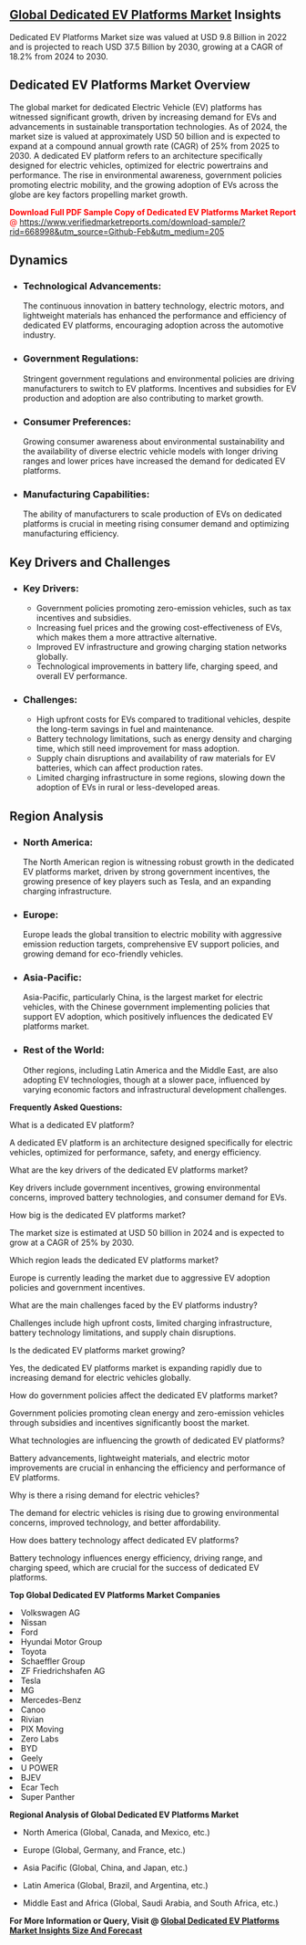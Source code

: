 <h2><a href="https://www.verifiedmarketreports.com/download-sample/?rid=668998&amp;utm_source=Github&amp;utm_medium=205" target="_blank">Global Dedicated EV Platforms Market</a> Insights</h2><p>Dedicated EV Platforms Market size was valued at USD 9.8 Billion in 2022 and is projected to reach USD 37.5 Billion by 2030, growing at a CAGR of 18.2% from 2024 to 2030.</p><p> <h2>Dedicated EV Platforms Market Overview</h2> <p>The global market for dedicated Electric Vehicle (EV) platforms has witnessed significant growth, driven by increasing demand for EVs and advancements in sustainable transportation technologies. As of 2024, the market size is valued at approximately USD 50 billion and is expected to expand at a compound annual growth rate (CAGR) of 25% from 2025 to 2030. A dedicated EV platform refers to an architecture specifically designed for electric vehicles, optimized for electric powertrains and performance. The rise in environmental awareness, government policies promoting electric mobility, and the growing adoption of EVs across the globe are key factors propelling market growth.</p> <p><p><span class=""><span style="color: #ff0000;"><strong>Download Full PDF Sample Copy of Dedicated EV Platforms Market Report</strong> @ </span><a href="https://www.verifiedmarketreports.com/download-sample/?rid=668998&amp;utm_source=Github-Feb&amp;utm_medium=205" target="_blank">https://www.verifiedmarketreports.com/download-sample/?rid=668998&amp;utm_source=Github-Feb&amp;utm_medium=205</a></span></p></p> <h2>Dynamics</h2> <ul> <li><h3>Technological Advancements:</h3> The continuous innovation in battery technology, electric motors, and lightweight materials has enhanced the performance and efficiency of dedicated EV platforms, encouraging adoption across the automotive industry.</li> <li><h3>Government Regulations:</h3> Stringent government regulations and environmental policies are driving manufacturers to switch to EV platforms. Incentives and subsidies for EV production and adoption are also contributing to market growth.</li> <li><h3>Consumer Preferences:</h3> Growing consumer awareness about environmental sustainability and the availability of diverse electric vehicle models with longer driving ranges and lower prices have increased the demand for dedicated EV platforms.</li> <li><h3>Manufacturing Capabilities:</h3> The ability of manufacturers to scale production of EVs on dedicated platforms is crucial in meeting rising consumer demand and optimizing manufacturing efficiency.</li> </ul> <h2>Key Drivers and Challenges</h2> <ul> <li><h3>Key Drivers:</h3> <ul> <li>Government policies promoting zero-emission vehicles, such as tax incentives and subsidies.</li> <li>Increasing fuel prices and the growing cost-effectiveness of EVs, which makes them a more attractive alternative.</li> <li>Improved EV infrastructure and growing charging station networks globally.</li> <li>Technological improvements in battery life, charging speed, and overall EV performance.</li> </ul> </li> <li><h3>Challenges:</h3> <ul> <li>High upfront costs for EVs compared to traditional vehicles, despite the long-term savings in fuel and maintenance.</li> <li>Battery technology limitations, such as energy density and charging time, which still need improvement for mass adoption.</li> <li>Supply chain disruptions and availability of raw materials for EV batteries, which can affect production rates.</li> <li>Limited charging infrastructure in some regions, slowing down the adoption of EVs in rural or less-developed areas.</li> </ul> </li> </ul> <h2>Region Analysis</h2> <ul> <li><h3>North America:</h3> The North American region is witnessing robust growth in the dedicated EV platforms market, driven by strong government incentives, the growing presence of key players such as Tesla, and an expanding charging infrastructure.</li> <li><h3>Europe:</h3> Europe leads the global transition to electric mobility with aggressive emission reduction targets, comprehensive EV support policies, and growing demand for eco-friendly vehicles.</li> <li><h3>Asia-Pacific:</h3> Asia-Pacific, particularly China, is the largest market for electric vehicles, with the Chinese government implementing policies that support EV adoption, which positively influences the dedicated EV platforms market.</li> <li><h3>Rest of the World:</h3> Other regions, including Latin America and the Middle East, are also adopting EV technologies, though at a slower pace, influenced by varying economic factors and infrastructural development challenges.</li> </ul> <p><strong>Frequently Asked Questions:</strong></p> <p>What is a dedicated EV platform?</p> <p>A dedicated EV platform is an architecture designed specifically for electric vehicles, optimized for performance, safety, and energy efficiency.</p> <p>What are the key drivers of the dedicated EV platforms market?</p> <p>Key drivers include government incentives, growing environmental concerns, improved battery technologies, and consumer demand for EVs.</p> <p>How big is the dedicated EV platforms market?</p> <p>The market size is estimated at USD 50 billion in 2024 and is expected to grow at a CAGR of 25% by 2030.</p> <p>Which region leads the dedicated EV platforms market?</p> <p>Europe is currently leading the market due to aggressive EV adoption policies and government incentives.</p> <p>What are the main challenges faced by the EV platforms industry?</p> <p>Challenges include high upfront costs, limited charging infrastructure, battery technology limitations, and supply chain disruptions.</p> <p>Is the dedicated EV platforms market growing?</p> <p>Yes, the dedicated EV platforms market is expanding rapidly due to increasing demand for electric vehicles globally.</p> <p>How do government policies affect the dedicated EV platforms market?</p> <p>Government policies promoting clean energy and zero-emission vehicles through subsidies and incentives significantly boost the market.</p> <p>What technologies are influencing the growth of dedicated EV platforms?</p> <p>Battery advancements, lightweight materials, and electric motor improvements are crucial in enhancing the efficiency and performance of EV platforms.</p> <p>Why is there a rising demand for electric vehicles?</p> <p>The demand for electric vehicles is rising due to growing environmental concerns, improved technology, and better affordability.</p> <p>How does battery technology affect dedicated EV platforms?</p> <p>Battery technology influences energy efficiency, driving range, and charging speed, which are crucial for the success of dedicated EV platforms.</p> </p><p><strong>Top Global Dedicated EV Platforms Market Companies</strong></p><div data-test-id=""><p><li>Volkswagen AG</li><li> Nissan</li><li> Ford</li><li> Hyundai Motor Group</li><li> Toyota</li><li> Schaeffler Group</li><li> ZF Friedrichshafen AG</li><li> Tesla</li><li> MG</li><li> Mercedes-Benz</li><li> Canoo</li><li> Rivian</li><li> PIX Moving</li><li> Zero Labs</li><li> BYD</li><li> Geely</li><li> U POWER</li><li> BJEV</li><li> Ecar Tech</li><li> Super Panther</li></p><div><strong>Regional Analysis of&nbsp;Global Dedicated EV Platforms Market</strong></div><ul><li dir="ltr"><p dir="ltr">North America&nbsp;(Global, Canada, and Mexico, etc.)</p></li><li dir="ltr"><p dir="ltr">Europe (Global, Germany, and France, etc.)</p></li><li dir="ltr"><p dir="ltr">Asia Pacific&nbsp;(Global, China, and Japan, etc.)</p></li><li dir="ltr"><p dir="ltr">Latin America&nbsp;(Global, Brazil, and Argentina, etc.)</p></li><li dir="ltr">Middle East and Africa&nbsp;(Global, Saudi Arabia, and South Africa, etc.)</li></ul><p><strong>For More Information or Query, Visit @&nbsp;</strong><strong><a href="https://www.verifiedmarketreports.com/product/dedicated-ev-platforms-market/?utm_source=Github&amp;utm_medium=205" target="_blank">Global Dedicated EV Platforms Market Insights Size And Forecast</a></strong></p></div>

